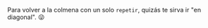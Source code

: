 Para volver a la colmena con un solo `repetir`, quizás te sirva ir "en diagonal". :stuck_out_tongue_winking_eye:
